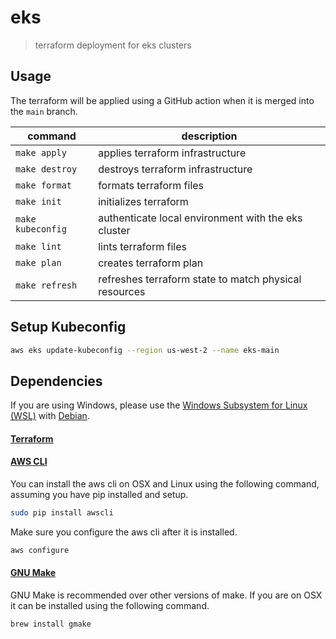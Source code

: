 # eks

> terraform deployment for eks clusters

## Usage

The terraform will be applied using a GitHub action when it is
merged into the `main` branch.

| command           | description                                           |
| ----------------- | ----------------------------------------------------- |
| `make apply`      | applies terraform infrastructure                      |
| `make destroy`    | destroys terraform infrastructure                     |
| `make format`     | formats terraform files                               |
| `make init`       | initializes terraform                                 |
| `make kubeconfig` | authenticate local environment with the eks cluster   |
| `make lint`       | lints terraform files                                 |
| `make plan`       | creates terraform plan                                |
| `make refresh`    | refreshes terraform state to match physical resources |

## Setup Kubeconfig

```sh
aws eks update-kubeconfig --region us-west-2 --name eks-main
```

## Dependencies

If you are using Windows, please use the
[Windows Subsystem for Linux (WSL)](https://docs.microsoft.com/en-us/windows/wsl/install)
with [Debian](https://www.microsoft.com/en-in/p/debian/9msvkqc78pk6).

#### [Terraform](https://www.terraform.io/downloads)

#### [AWS CLI](https://aws.amazon.com/cli)

You can install the aws cli on OSX and Linux using the
following command, assuming you have pip installed and setup.

```sh
sudo pip install awscli
```

Make sure you configure the aws cli after it is installed.

```sh
aws configure
```

#### [GNU Make](https://www.gnu.org/software/make)

GNU Make is recommended over other versions of make. If you are
on OSX it can be installed using the following command.

```sh
brew install gmake
```
